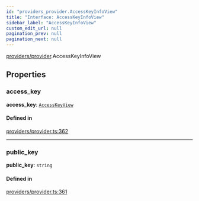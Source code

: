 ```yaml
---
id: "providers_provider.AccessKeyInfoView"
title: "Interface: AccessKeyInfoView"
sidebar_label: "AccessKeyInfoView"
custom_edit_url: null
pagination_prev: null
pagination_next: null
---
```


[providers/provider](../modules/providers_provider.md).AccessKeyInfoView

## Properties

### access\_key

 **access\_key**: [`AccessKeyView`](providers_provider.AccessKeyView.md)

#### Defined in

[providers/provider.ts:362](https://github.com/maxhr/near-api-js/blob/a0c9a104/packages/near-api-js/src/providers/provider.ts#L362)

___

### public\_key

 **public\_key**: `string`

#### Defined in

[providers/provider.ts:361](https://github.com/maxhr/near-api-js/blob/a0c9a104/packages/near-api-js/src/providers/provider.ts#L361)
